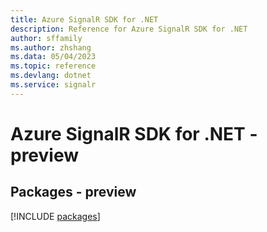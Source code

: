 ```yaml
---
title: Azure SignalR SDK for .NET
description: Reference for Azure SignalR SDK for .NET
author: sffamily
ms.author: zhshang
ms.data: 05/04/2023
ms.topic: reference
ms.devlang: dotnet
ms.service: signalr
---
```

# Azure SignalR SDK for .NET - preview
## Packages - preview
[!INCLUDE [packages](signalr-index.md)]